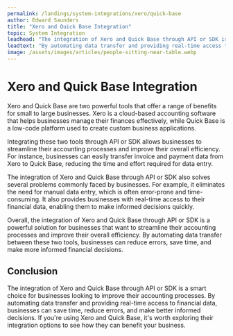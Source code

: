 ```yaml
---
permalink: /landings/system-integrations/xero/quick-base
author: Edward Saunders
title: "Xero and Quick Base Integration"
topic: System Integration
leadhead: "The integration of Xero and Quick Base through API or SDK is a smart choice for businesses looking to improve their accounting processes"
leadtext: "By automating data transfer and providing real-time access to financial data, businesses can save time, reduce errors, and make better informed decisions. If you're using Xero and Quick Base, it's worth exploring their integration options to see how they can benefit your business."
image: /assets/images/articles/people-sitting-near-table.webp
---
```

<div class="arttext">    <h1>Xero and Quick Base Integration</h1>
    <p>Xero and Quick Base are two powerful tools that offer a range of benefits for small to large businesses. Xero is a cloud-based accounting software that helps businesses manage their finances effectively, while Quick Base is a low-code platform used to create custom business applications.</p>
    <p>Integrating these two tools through API or SDK allows businesses to streamline their accounting processes and improve their overall efficiency. For instance, businesses can easily transfer invoice and payment data from Xero to Quick Base, reducing the time and effort required for data entry.</p>
    <p>The integration of Xero and Quick Base through API or SDK also solves several problems commonly faced by businesses. For example, it eliminates the need for manual data entry, which is often error-prone and time-consuming. It also provides businesses with real-time access to their financial data, enabling them to make informed decisions quickly.</p>
    <p>Overall, the integration of Xero and Quick Base through API or SDK is a powerful solution for businesses that want to streamline their accounting processes and improve their overall efficiency. By automating data transfer between these two tools, businesses can reduce errors, save time, and make more informed financial decisions.</p>
    <h2>Conclusion</h2>
    <p>The integration of Xero and Quick Base through API or SDK is a smart choice for businesses looking to improve their accounting processes. By automating data transfer and providing real-time access to financial data, businesses can save time, reduce errors, and make better informed decisions. If you're using Xero and Quick Base, it's worth exploring their integration options to see how they can benefit your business.</p>
</div>
